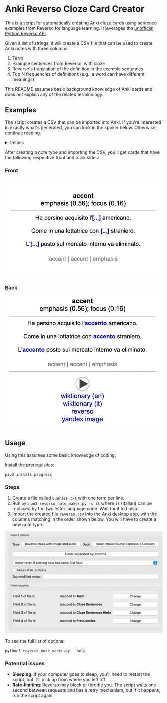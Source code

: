 # Anki Reverso Cloze Card Creator
This is a script for automatically creating Anki cloze cards using sentence
examples from Reverso for language
learning. It leverages the [unofficial Python Reverso
API](https://github.com/demian-wolf/ReversoAPI).

Given a list of strings, it will create a CSV file that can be used to create Anki
notes with three columns:

1. Term
2. Example sentences from Reverso, with cloze
3. Reverso's translation of the definition in the example sentences
4. Top N frequencies of definitions (e.g., a word can have different meanings)

This README assumes basic background knowledge of Anki cards and does not
explain any of the related terminology.

## Examples

The script creates a CSV that can be imported into Anki. If you're interested in
exactly what's generated, you can look in the spoiler below. Otherwise, continue
reading.

<details>
Here is an example of a line from the raw CSV created by the script, pulling
three example sentences for the Italian phrase `a memoria` with the target term
contained in a cloze. It also has relative ratios for the frequency of
translations. For example, this term is most commonly translated to "by heart",
but it can also be translated to "from memory" (with a relative 0.27 frequency
to "by heart").

```
a memoria,"Studialo bene ed imparalo {{c1::a memoria}}.

È fuori questione imparare tutte queste frasi {{c1::a memoria}}.

Cantatelo {{c1::a memoria}}, o leggendolo.",by heart | by heart | from memory,<b>by heart</b></br>from memory (0.27); in memory (0.12)
```
</details>

After creating a note type and importing the CSV, you'll get cards that have the
following respective front and back sides:

### Front
![Front of card](assets/front.png)

### Back
![Back of card](assets/back.png)

## Usage
Using this assumes some basic knowledge of coding.

Install the prerequisites: 
```
pip3 install progress
```

### Steps
1. Create a file called `queries.txt` with one term per line.
2. Run `python3 reverso_note_maker.py -s it` where `it` (Italian) can be
   replaced by the two letter language code. Wait for it to finish.
3. Import the created file `reverso.csv` into the Anki desktop app, with the
   columns matching in the order shown below. You will have to create a new note
   type.

![Example of importing](assets/import.png)

To see the full list of options:
```
python3 reverso_note_maker.py --help
```

### Potential issues
* **Sleeping**: If your computer goes to sleep, you'll need to restart the
    script, but it'll pick up from where you left off.
* **Rate-limiting**: Reverso may block or throttle you. The script waits one
    second between requests and has a retry mechanism, but if it happens, run
    the script again.


